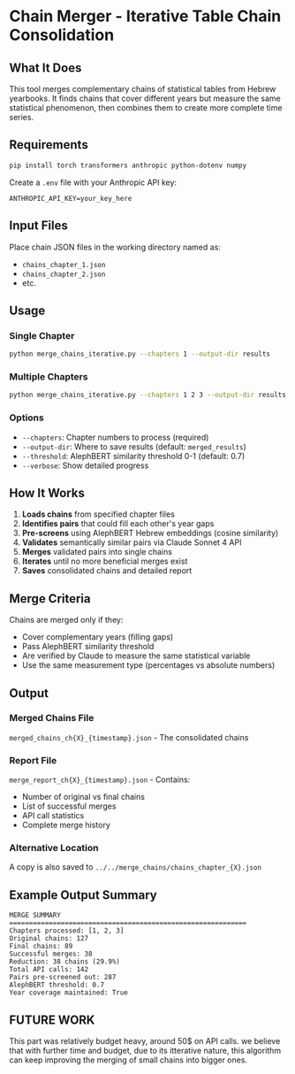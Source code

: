 # Chain Merger - Iterative Table Chain Consolidation

## What It Does

This tool merges complementary chains of statistical tables from Hebrew yearbooks. It finds chains that cover different years but measure the same statistical phenomenon, then combines them to create more complete time series.

## Requirements

```bash
pip install torch transformers anthropic python-dotenv numpy
```

Create a `.env` file with your Anthropic API key:
```
ANTHROPIC_API_KEY=your_key_here
```

## Input Files

Place chain JSON files in the working directory named as:
- `chains_chapter_1.json`
- `chains_chapter_2.json`
- etc.

## Usage

### Single Chapter
```bash
python merge_chains_iterative.py --chapters 1 --output-dir results
```

### Multiple Chapters
```bash
python merge_chains_iterative.py --chapters 1 2 3 --output-dir results
```

### Options
- `--chapters`: Chapter numbers to process (required)
- `--output-dir`: Where to save results (default: `merged_results`)
- `--threshold`: AlephBERT similarity threshold 0-1 (default: 0.7)
- `--verbose`: Show detailed progress

## How It Works

1. **Loads chains** from specified chapter files
2. **Identifies pairs** that could fill each other's year gaps
3. **Pre-screens** using AlephBERT Hebrew embeddings (cosine similarity)
4. **Validates** semantically similar pairs via Claude Sonnet 4 API
5. **Merges** validated pairs into single chains
6. **Iterates** until no more beneficial merges exist
7. **Saves** consolidated chains and detailed report

## Merge Criteria

Chains are merged only if they:
- Cover complementary years (filling gaps)
- Pass AlephBERT similarity threshold
- Are verified by Claude to measure the same statistical variable
- Use the same measurement type (percentages vs absolute numbers)

## Output

### Merged Chains File
`merged_chains_ch{X}_{timestamp}.json` - The consolidated chains

### Report File  
`merge_report_ch{X}_{timestamp}.json` - Contains:
- Number of original vs final chains
- List of successful merges
- API call statistics
- Complete merge history

### Alternative Location
A copy is also saved to `../../merge_chains/chains_chapter_{X}.json`

## Example Output Summary

```
MERGE SUMMARY
============================================================
Chapters processed: [1, 2, 3]
Original chains: 127
Final chains: 89
Successful merges: 38
Reduction: 38 chains (29.9%)
Total API calls: 142
Pairs pre-screened out: 287
AlephBERT threshold: 0.7
Year coverage maintained: True
```

## FUTURE WORK
This part was relatively budget heavy, around 50$ on API calls. we believe that with further time and budget, due to its itterative nature, this algorithm can keep improving the merging of small chains into bigger ones. 